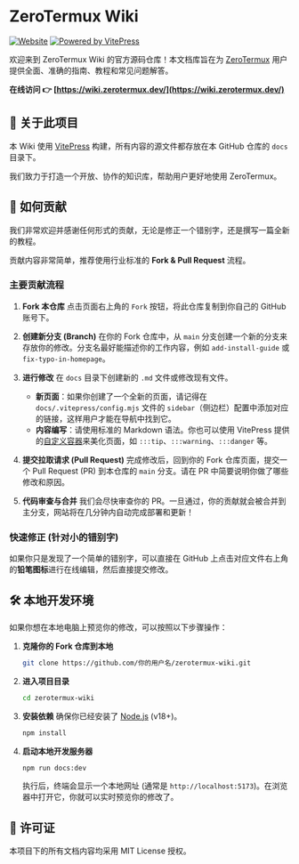 # ZeroTermux Wiki

[![Website](https://img.shields.io/badge/Website-Live-brightgreen.svg)](https://wiki.zerotermux.dev/)
[![Powered by VitePress](https://img.shields.io/badge/Powered%20by-VitePress-blueviolet)](https://vitepress.dev/)

欢迎来到 ZeroTermux Wiki 的官方源码仓库！本文档库旨在为 [ZeroTermux](https://github.com/hanxinhao000/ZeroTermux) 用户提供全面、准确的指南、教程和常见问题解答。

**在线访问 👉 [https://wiki.zerotermux.dev/](https://wiki.zerotermux.dev/)**

## 📖 关于此项目

本 Wiki 使用 [VitePress](https://vitepress.dev/) 构建，所有内容的源文件都存放在本 GitHub 仓库的 `docs` 目录下。

我们致力于打造一个开放、协作的知识库，帮助用户更好地使用 ZeroTermux。

## 🚀 如何贡献

我们非常欢迎并感谢任何形式的贡献，无论是修正一个错别字，还是撰写一篇全新的教程。

贡献内容非常简单，推荐使用行业标准的 **Fork & Pull Request** 流程。

### 主要贡献流程

1.  **Fork 本仓库**
    点击页面右上角的 `Fork` 按钮，将此仓库复制到你自己的 GitHub 账号下。

2.  **创建新分支 (Branch)**
    在你的 Fork 仓库中，从 `main` 分支创建一个新的分支来存放你的修改。分支名最好能描述你的工作内容，例如 `add-install-guide` 或 `fix-typo-in-homepage`。

3.  **进行修改**
    在 `docs` 目录下创建新的 `.md` 文件或修改现有文件。
    * **新页面**：如果你创建了一个全新的页面，请记得在 `docs/.vitepress/config.mjs` 文件的 `sidebar`（侧边栏）配置中添加对应的链接，这样用户才能在导航中找到它。
    * **内容编写**：请使用标准的 Markdown 语法。你也可以使用 VitePress 提供的[自定义容器](https://vitepress.dev/guide/markdown#custom-containers)来美化页面，如 `:::tip`、`:::warning`、`:::danger` 等。

4.  **提交拉取请求 (Pull Request)**
    完成修改后，回到你的 Fork 仓库页面，提交一个 Pull Request (PR) 到本仓库的 `main` 分支。请在 PR 中简要说明你做了哪些修改和原因。

5.  **代码审查与合并**
    我们会尽快审查你的 PR。一旦通过，你的贡献就会被合并到主分支，网站将在几分钟内自动完成部署和更新！

### 快速修正 (针对小的错别字)

如果你只是发现了一个简单的错别字，可以直接在 GitHub 上点击对应文件右上角的**铅笔图标**进行在线编辑，然后直接提交修改。

## 🛠️ 本地开发环境

如果你想在本地电脑上预览你的修改，可以按照以下步骤操作：

1.  **克隆你的 Fork 仓库到本地**
    ```bash
    git clone https://github.com/你的用户名/zerotermux-wiki.git
    ```

2.  **进入项目目录**
    ```bash
    cd zerotermux-wiki
    ```

3.  **安装依赖**
    确保你已经安装了 [Node.js](https://nodejs.org/) (v18+)。
    ```bash
    npm install
    ```

4.  **启动本地开发服务器**
    ```bash
    npm run docs:dev
    ```
    执行后，终端会显示一个本地网址 (通常是 `http://localhost:5173`)。在浏览器中打开它，你就可以实时预览你的修改了。

## 📄 许可证

本项目下的所有文档内容均采用 MIT License 授权。
